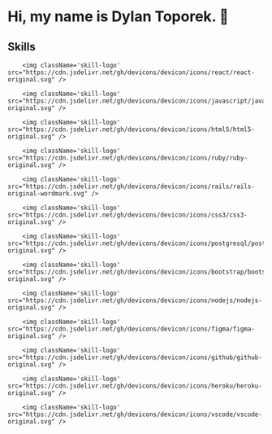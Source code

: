 # Hi, my name is Dylan Toporek. 👋

## Skills

        <img className='skill-logo' src="https://cdn.jsdelivr.net/gh/devicons/devicon/icons/react/react-original.svg" />

        <img className='skill-logo' src="https://cdn.jsdelivr.net/gh/devicons/devicon/icons/javascript/javascript-original.svg" />

        <img className='skill-logo' src="https://cdn.jsdelivr.net/gh/devicons/devicon/icons/html5/html5-original.svg" />

        <img className='skill-logo' src="https://cdn.jsdelivr.net/gh/devicons/devicon/icons/ruby/ruby-original.svg" />

        <img className='skill-logo' src="https://cdn.jsdelivr.net/gh/devicons/devicon/icons/rails/rails-original-wordmark.svg" />

        <img className='skill-logo' src="https://cdn.jsdelivr.net/gh/devicons/devicon/icons/css3/css3-original.svg" />

        <img className='skill-logo' src="https://cdn.jsdelivr.net/gh/devicons/devicon/icons/postgresql/postgresql-original.svg" />

        <img className='skill-logo' src="https://cdn.jsdelivr.net/gh/devicons/devicon/icons/bootstrap/bootstrap-original.svg" />

        <img className='skill-logo' src="https://cdn.jsdelivr.net/gh/devicons/devicon/icons/nodejs/nodejs-original.svg" /> 

        <img className='skill-logo' src="https://cdn.jsdelivr.net/gh/devicons/devicon/icons/figma/figma-original.svg" />

        <img className='skill-logo' src="https://cdn.jsdelivr.net/gh/devicons/devicon/icons/github/github-original.svg" />

        <img className='skill-logo' src="https://cdn.jsdelivr.net/gh/devicons/devicon/icons/heroku/heroku-original.svg" />

        <img className='skill-logo' src="https://cdn.jsdelivr.net/gh/devicons/devicon/icons/vscode/vscode-original.svg" />

